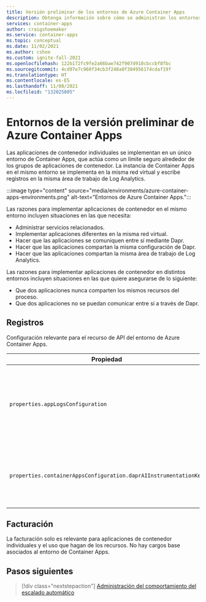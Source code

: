 ```yaml
---
title: Versión preliminar de los entornos de Azure Container Apps
description: Obtenga información sobre cómo se administran los entornos en Azure Container Apps.
services: container-apps
author: craigshoemaker
ms.service: container-apps
ms.topic: conceptual
ms.date: 11/02/2021
ms.author: cshoe
ms.custom: ignite-fall-2021
ms.openlocfilehash: 122b172fc9fe2a66bae742f907d910cbccbf8fbc
ms.sourcegitcommit: 4cd97e7c960f34cb3f248a0f384956174cdaf19f
ms.translationtype: HT
ms.contentlocale: es-ES
ms.lasthandoff: 11/08/2021
ms.locfileid: "132025805"
---
```

# <a name="azure-container-apps-preview-environments"></a>Entornos de la versión preliminar de Azure Container Apps

Las aplicaciones de contenedor individuales se implementan en un único entorno de Container Apps, que actúa como un límite seguro alrededor de los grupos de aplicaciones de contenedor. La instancia de Container Apps en el mismo entorno se implementa en la misma red virtual y escribe registros en la misma área de trabajo de Log Analytics.

:::image type="content" source="media/environments/azure-container-apps-environments.png" alt-text="Entornos de Azure Container Apps.":::

Las razones para implementar aplicaciones de contenedor en el mismo entorno incluyen situaciones en las que necesita:

- Administrar servicios relacionados.
- Implementar aplicaciones diferentes en la misma red virtual.
- Hacer que las aplicaciones se comuniquen entre sí mediante Dapr.
- Hacer que las aplicaciones compartan la misma configuración de Dapr.
- Hacer que las aplicaciones compartan la misma área de trabajo de Log Analytics.

Las razones para implementar aplicaciones de contenedor en distintos entornos incluyen situaciones en las que quiere asegurarse de lo siguiente:

- Que dos aplicaciones nunca comparten los mismos recursos del proceso.
- Que dos aplicaciones no se puedan comunicar entre sí a través de Dapr.

## <a name="logs"></a>Registros

Configuración relevante para el recurso de API del entorno de Azure Container Apps.

| Propiedad | Descripción |
|---|---|
| `properties.appLogsConfiguration` | Se usa para configurar el área de trabajo de Log Analytics donde se publicarán los registros de todas las aplicaciones del entorno. |
| `properties.containerAppsConfiguration.daprAIInstrumentationKey` | Clave de instrumentación de Application Insights proporcionada a Dapr para realizar el seguimiento. |

## <a name="billing"></a>Facturación

La facturación solo es relevante para aplicaciones de contenedor individuales y el uso que hagan de los recursos. No hay cargos base asociados al entorno de Container Apps.

## <a name="next-steps"></a>Pasos siguientes

> [!div class="nextstepaction"]
> [Administración del comportamiento del escalado automático](scale-app.md)
